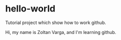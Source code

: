 # hello-world
Tutorial project which show how to work github.

Hi, my name is Zoltan Varga, and I'm learning github.
